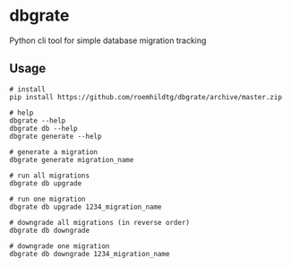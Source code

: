 # dbgrate
Python cli tool for simple database migration tracking

## Usage

```
# install
pip install https://github.com/roemhildtg/dbgrate/archive/master.zip

# help
dbgrate --help
dbgrate db --help
dbgrate generate --help

# generate a migration
dbgrate generate migration_name

# run all migrations
dbgrate db upgrade

# run one migration
dbgrate db upgrade 1234_migration_name

# downgrade all migrations (in reverse order)
dbgrate db downgrade

# downgrade one migration
dbgrate db downgrade 1234_migration_name
```
